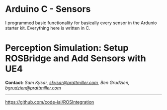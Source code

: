 # Arduino C - Sensors
I programmed basic functionality for basically every sensor in the Ardunio starter kit. Everything here is written in C.

# Perception Simulation: Setup ROSBridge and Add Sensors with UE4

**Contact:** *Sam Kysar, skysar@prattmiller.com,* *Ben Grudzien, bgrudzien@prattmiller.com*

---


https://github.com/code-iai/ROSIntegration



